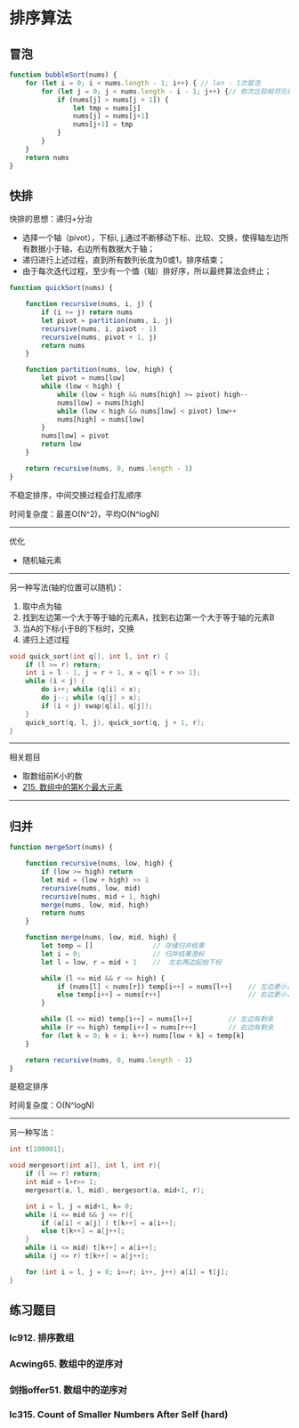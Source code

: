 # 排序算法

## 冒泡

```javascript
function bubbleSort(nums) {
    for (let i = 0; i < nums.length - 1; i++) { // len - 1次冒泡
        for (let j = 0; j < nums.length - i - 1; j++) {// 依次比较相邻元素，进行冒泡，比较区间[0,len - 1 - i]
            if (nums[j] > nums[j + 1]) {
                let tmp = nums[j]
                nums[j] = nums[j+1]
                nums[j+1] = tmp
            }
        }
    }
    return nums
}
```

## 快排

快排的思想：递归+分治

- 选择一个轴（pivot），下标i, j,通过不断移动下标、比较、交换，使得轴左边所有数据小于轴，右边所有数据大于轴；
- 递归进行上述过程，直到所有数列长度为0或1，排序结束；
- 由于每次迭代过程，至少有一个值（轴）排好序，所以最终算法会终止；

```javascript
function quickSort(nums) {

    function recursive(nums, i, j) {
        if (i >= j) return nums
        let pivot = partition(nums, i, j)
        recursive(nums, i, pivot - 1)
        recursive(nums, pivot + 1, j)
        return nums
    }

    function partition(nums, low, high) {
        let pivot = nums[low]
        while (low < high) {
            while (low < high && nums[high] >= pivot) high--
            nums[low] = nums[high]
            while (low < high && nums[low] < pivot) low++
            nums[high] = nums[low]
        }
        nums[low] = pivot
        return low
    }

    return recursive(nums, 0, nums.length - 1)
}
```

不稳定排序，中间交换过程会打乱顺序

时间复杂度：最差O(N^2)，平均O(N^logN)

---

优化

- 随机轴元素

---

另一种写法(轴的位置可以随机)：

1. 取中点为轴
2. 找到左边第一个大于等于轴的元素A，找到右边第一个大于等于轴的元素B
3. 当A的下标小于B的下标时，交换
4. 递归上述过程

```cpp
void quick_sort(int q[], int l, int r) {
    if (l >= r) return;
    int i = l - 1, j = r + 1, x = q[l + r >> 1];
    while (i < j) {
        do i++; while (q[i] < x);
        do j--; while (q[j] > x);
        if (i < j) swap(q[i], q[j]);
    }
    quick_sort(q, l, j), quick_sort(q, j + 1, r);
}
```

---

相关题目

- 取数组前K小的数
- [215. 数组中的第K个最大元素](https://leetcode-cn.com/problems/kth-largest-element-in-an-array/submissions/)


---

## 归并

```javascript
function mergeSort(nums) {

    function recursive(nums, low, high) {
        if (low >= high) return
        let mid = (low + high) >> 1
        recursive(nums, low, mid)
        recursive(nums, mid + 1, high)
        merge(nums, low, mid, high)
        return nums
    }

    function merge(nums, low, mid, high) {
        let temp = []               // 存储归并结果
        let i = 0;                  // 归并结果游标
        let l = low, r = mid + 1    //  左右两边起始下标

        while (l <= mid && r <= high) {
            if (nums[l] < nums[r]) temp[i++] = nums[l++]    // 左边更小，移动左边下标
            else temp[i++] = nums[r++]                      // 右边更小，移动右边下标
        }

        while (l <= mid) temp[i++] = nums[l++]         // 左边有剩余
        while (r <= high) temp[i++] = nums[r++]        // 右边有剩余
        for (let k = 0; k < i; k++) nums[low + k] = temp[k]
    }

    return recursive(nums, 0, nums.length - 1)
}
```

是稳定排序

时间复杂度：O(N^logN)

---

另一种写法：

```cpp
int t[100001];

void mergesort(int a[], int l, int r){
    if (l >= r) return;
    int mid = l+r>> 1;
    mergesort(a, l, mid), mergesort(a, mid+1, r);

    int i = l, j = mid+1, k= 0;
    while (i <= mid && j <= r){
        if (a[i] < a[j] ) t[k++] = a[i++];
        else t[k++] = a[j++];
    }
    while (i <= mid) t[k++] = a[i++];
    while (j <= r) t[k++] = a[j++];

    for (int i = l, j = 0; i<=r; i++, j++) a[i] = t[j];
}
```

## 练习题目

### lc912. 排序数组

### Acwing65. 数组中的逆序对

### 剑指offer51. 数组中的逆序对

### lc315. Count of Smaller Numbers After Self (hard)
